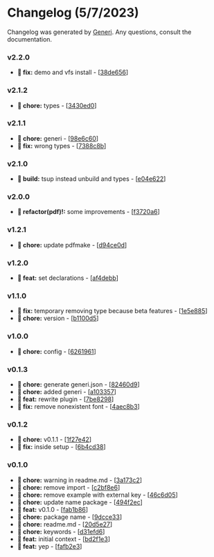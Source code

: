 # Changelog (5/7/2023)

Changelog was generated by [Generi](https://github.com/betterwrite/generi). Any questions, consult the documentation.

### v2.2.0

* **🔧 fix:** demo and vfs install - [[38de656](https://github.com/betterwrite/vue-pdfmake/commit/38de656)]

### v2.1.2

* **🚧 chore:** types - [[3430ed0](https://github.com/betterwrite/vue-pdfmake/commit/3430ed0)]

### v2.1.1

* **🚧 chore:** generi - [[98e6c60](https://github.com/betterwrite/vue-pdfmake/commit/98e6c60)]
* **🔧 fix:** wrong types - [[7388c8b](https://github.com/betterwrite/vue-pdfmake/commit/7388c8b)]

### v2.1.0

* **📐 build:** tsup instead unbuild and types - [[e04e622](https://github.com/betterwrite/vue-pdfmake/commit/e04e622)]

### v2.0.0

* **🚩 refactor(pdf)!:** some improvements - [[f3720a6](https://github.com/betterwrite/vue-pdfmake/commit/f3720a6)]

### v1.2.1

* **🚧 chore:** update pdfmake - [[d94ce0d](https://github.com/betterwrite/vue-pdfmake/commit/d94ce0d)]

### v1.2.0

* **🎉 feat:** set declarations - [[af4debb](https://github.com/betterwrite/vue-pdfmake/commit/af4debb)]

### v1.1.0

* **🔧 fix:** temporary removing type because beta features - [[1e5e885](https://github.com/betterwrite/vue-pdfmake/commit/1e5e885)]
* **🚧 chore:** version - [[b1100d5](https://github.com/betterwrite/vue-pdfmake/commit/b1100d5)]

### v1.0.0

* **🚧 chore:** config - [[6261961](https://github.com/betterwrite/vue-pdfmake/commit/6261961)]

### v0.1.3

* **🚧 chore:** generate generi.json - [[82460d9](https://github.com/betterwrite/vue-pdfmake/commit/82460d9)]
* **🚧 chore:** added generi - [[a103357](https://github.com/betterwrite/vue-pdfmake/commit/a103357)]
* **🎉 feat:** rewrite plugin - [[7be8298](https://github.com/betterwrite/vue-pdfmake/commit/7be8298)]
* **🔧 fix:** remove nonexistent font - [[4aec8b3](https://github.com/betterwrite/vue-pdfmake/commit/4aec8b3)]

### v0.1.2

* **🚧 chore:** v0.1.1 - [[1f27e42](https://github.com/betterwrite/vue-pdfmake/commit/1f27e42)]
* **🔧 fix:** inside setup - [[6b4cd38](https://github.com/betterwrite/vue-pdfmake/commit/6b4cd38)]

### v0.1.0

* **🚧 chore:** warning in readme.md - [[3a173c2](https://github.com/betterwrite/vue-pdfmake/commit/3a173c2)]
* **🚧 chore:** remove import - [[c2bf8e6](https://github.com/betterwrite/vue-pdfmake/commit/c2bf8e6)]
* **🚧 chore:** remove example with external key - [[46c6d05](https://github.com/betterwrite/vue-pdfmake/commit/46c6d05)]
* **🚧 chore:** update name package - [[494f2ec](https://github.com/betterwrite/vue-pdfmake/commit/494f2ec)]
* **🎉 feat:** v0.1.0 - [[fab1b86](https://github.com/betterwrite/vue-pdfmake/commit/fab1b86)]
* **🚧 chore:** package name - [[9dcce33](https://github.com/betterwrite/vue-pdfmake/commit/9dcce33)]
* **🚧 chore:** readme.md - [[20d5e27](https://github.com/betterwrite/vue-pdfmake/commit/20d5e27)]
* **🚧 chore:** keywords - [[d31efd6](https://github.com/betterwrite/vue-pdfmake/commit/d31efd6)]
* **🎉 feat:** initial context - [[bd2f1e3](https://github.com/betterwrite/vue-pdfmake/commit/bd2f1e3)]
* **🎉 feat:** yep - [[fafb2e3](https://github.com/betterwrite/vue-pdfmake/commit/fafb2e3)]
